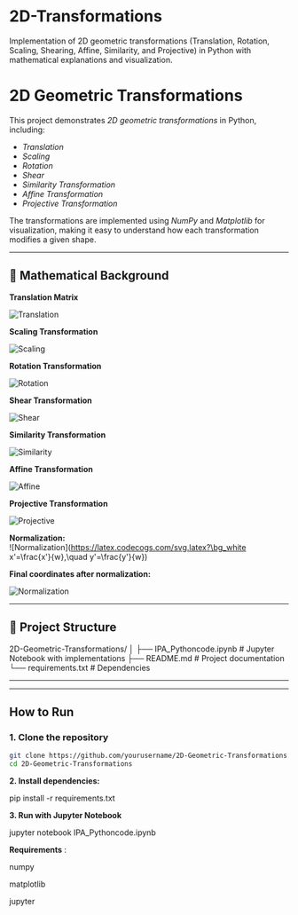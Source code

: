 # 2D-Transformations
Implementation of 2D geometric transformations (Translation, Rotation, Scaling, Shearing, Affine, Similarity, and Projective) in Python with mathematical explanations and visualization.
# 2D Geometric Transformations

This project demonstrates *2D geometric transformations* in Python, including:

- *Translation*
- *Scaling*
- *Rotation*
- *Shear*
- *Similarity Transformation*
- *Affine Transformation*
- *Projective Transformation*

The transformations are implemented using *NumPy* and *Matplotlib* for visualization, making it easy to understand how each transformation modifies a given shape.

---

## 🔹 Mathematical Background
**Translation Matrix**

![Translation](https://latex.codecogs.com/svg.latex?\bg_white\begin{bmatrix}x'\\y'\\1\end{bmatrix}=\begin{bmatrix}1&0&t_x\\0&1&t_y\\0&0&1\end{bmatrix}\begin{bmatrix}x\\y\\1\end{bmatrix})

**Scaling Transformation**

![Scaling](https://latex.codecogs.com/svg.latex?\bg_white\begin{bmatrix}x'\\y'\\1\end{bmatrix}=\begin{bmatrix}s_x&0&0\\0&s_y&0\\0&0&1\end{bmatrix}\begin{bmatrix}x\\y\\1\end{bmatrix})

**Rotation Transformation**

![Rotation](https://latex.codecogs.com/svg.latex?\bg_white\begin{bmatrix}x'\\y'\\1\end{bmatrix}=\begin{bmatrix}\cos\theta&\sin\theta&0\\-\sin\theta&\cos\theta&0\\0&0&1\end{bmatrix}\begin{bmatrix}x\\y\\1\end{bmatrix})

**Shear Transformation**

![Shear](https://latex.codecogs.com/svg.latex?\bg_white\begin{bmatrix}x'\\y'\\1\end{bmatrix}=\begin{bmatrix}1&k_x&0\\k_y&1&0\\0&0&1\end{bmatrix}\begin{bmatrix}x\\y\\1\end{bmatrix})

**Similarity Transformation**

![Similarity](https://latex.codecogs.com/svg.latex?\bg_white\begin{bmatrix}x'\\y'\\1\end{bmatrix}=\begin{bmatrix}s\cos\theta&s\sin\theta&t_x\\-s\sin\theta&s\cos\theta&t_y\\0&0&1\end{bmatrix}\begin{bmatrix}x\\y\\1\end{bmatrix})

**Affine Transformation**

![Affine](https://latex.codecogs.com/svg.latex?\bg_white\begin{bmatrix}x'\\y'\\1\end{bmatrix}=\begin{bmatrix}a_{11}&a_{12}&t_x\\a_{21}&a_{22}&t_y\\0&0&1\end{bmatrix}\begin{bmatrix}x\\y\\1\end{bmatrix})

**Projective Transformation**

![Projective](https://latex.codecogs.com/svg.latex?\bg_white\begin{bmatrix}x'\\y'\\w\end{bmatrix}=\begin{bmatrix}h_{11}&h_{12}&h_{13}\\h_{21}&h_{22}&h_{23}\\h_{31}&h_{32}&h_{33}\end{bmatrix}\begin{bmatrix}x\\y\\1\end{bmatrix})

**Normalization:**  
![Normalization](https://latex.codecogs.com/svg.latex?\bg_white x'=\frac{x'}{w},\quad y'=\frac{y'}{w})



**Final coordinates after normalization:**

![Normalization](https://latex.codecogs.com/svg.latex?x%27=\frac{x%27}{w},\quad%20y%27=\frac{y%27}{w})


---

## 📂 Project Structure

2D-Geometric-Transformations/
│
├── IPA_Pythoncode.ipynb # Jupyter Notebook with implementations
├── README.md # Project documentation
└── requirements.txt # Dependencies


---


---

## How to Run

### 1. Clone the repository
```bash
git clone https://github.com/yourusername/2D-Geometric-Transformations.git
cd 2D-Geometric-Transformations
```

**2. Install dependencies:**

pip install -r requirements.txt

**3. Run with Jupyter Notebook**

jupyter notebook IPA_Pythoncode.ipynb


**Requirements** :

numpy

matplotlib

jupyter
